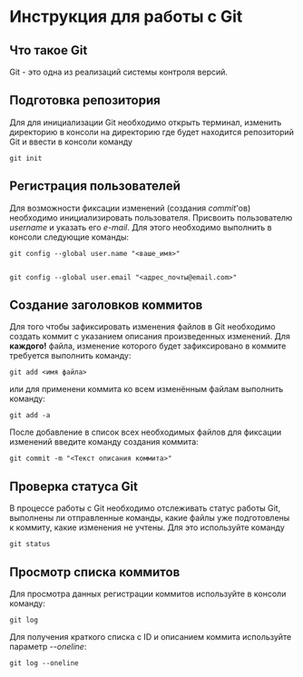 # **Инструкция для работы с Git**

## Что такое Git

Git - это одна из реализаций системы контроля версий.

## Подготовка репозитория

Для для инициализации Git необходимо открыть терминал, изменить директорию в консоли на директорию где будет находится репозиторий Git и ввести  в консоли команду 

    git init

## Регистрация пользователей

Для возможности фиксации изменений (создания *commit*'ов) необходимо инициализировать пользователя. Присвоить пользователю *username* и указать его *e-mail*. Для этого необходимо выполнить в консоли следующие команды:

    git config --global user.name "<ваше_имя>"


    git config --global user.email "<адрес_почты@email.com>"

## Создание заголовков коммитов

Для того чтобы зафиксировать изменения файлов в Git необходимо создать коммит с указанием описания произведенных изменений. Для **каждого!** файла, изменение которого будет зафиксировано в коммите требуется выполнить команду:

    git add <имя файла>

или для применени коммита ко всем изменённым файлам выполнить команду:

    git add -a

После добавление в список всех необходимых файлов для фиксации изменений введите команду создания коммита:

    git commit -m "<Текст описания коммита>"

## Проверка статуса Git

В процессе работы с Git необходимо отслеживать статус работы Git, выполнены ли отправленные команды, какие файлы уже подготовлены к коммиту, какие изменения не учтены. Для это используйте команду 

    git status

## Просмотр списка коммитов

Для просмотра данных регистрации коммитов используйте в консоли команду:

    git log

Для получения краткого списка с ID и описанием коммита используйте параметр *--oneline*:

    git log --oneline